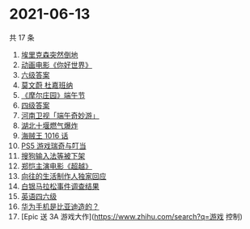 # 2021-06-13

共 17 条

<!-- BEGIN -->
<!-- 最后更新时间 Sun Jun 13 2021 22:04:40 GMT+0800 (China Standard Time) -->

1. [埃里克森突然倒地](https://www.zhihu.com/search?q=埃里克森)
2. [动画电影《你好世界》](https://www.zhihu.com/search?q=你好世界)
3. [六级答案](https://www.zhihu.com/search?q=六级答案)
4. [莫文蔚 杜嘉班纳](https://www.zhihu.com/search?q=莫文蔚)
5. [《摩尔庄园》端午节](https://www.zhihu.com/search?q=摩尔庄园)
6. [四级答案](https://www.zhihu.com/search?q=四级答案)
7. [河南卫视「端午奇妙游」](https://www.zhihu.com/search?q=端午奇妙游)
8. [湖北十堰燃气爆炸](https://www.zhihu.com/search?q=十堰燃气爆炸)
9. [海贼王 1016 话](https://www.zhihu.com/search?q=海贼王)
10. [PS5 游戏瑞奇与叮当](https://www.zhihu.com/search?q=瑞奇与叮当)
11. [搜狗输入法等被下架](https://www.zhihu.com/search?q=输入法)
12. [郑恺主演电影《超越》](https://www.zhihu.com/search?q=郑恺)
13. [向往的生活制作人独家回应](https://www.zhihu.com/search?q=向往的生活)
14. [白银马拉松事件调查结果](https://www.zhihu.com/search?q=甘肃白银马拉松)
15. [英语四六级](https://www.zhihu.com/search?q=四六级)
16. [华为手机是比亚迪造的？](https://www.zhihu.com/search?q=华为手机)
17. [Epic 送 3A 游戏大作](https://www.zhihu.com/search?q=游戏 控制)

<!-- END -->
